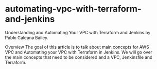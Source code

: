 # automating-vpc-with-terraform-and-jenkins
Understanding and Automating Your VPC with Terraform and Jenkins by Pablo Galeana Bailey.

Overview
The goal of this article is to talk about main concepts for AWS VPC and Automating your VPC with Terraform in Jenkins. 
We will go over the main concepts that need to be considered and a VPC, Jenkinsfile and Terraform.

